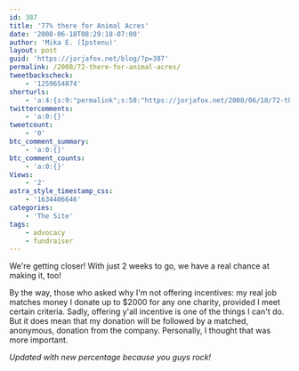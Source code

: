 ```yaml
---
id: 387
title: '77% there for Animal Acres'
date: '2008-06-18T08:29:18-07:00'
author: 'Mika E. (Ipstenu)'
layout: post
guid: 'https://jorjafox.net/blog/?p=387'
permalink: /2008/72-there-for-animal-acres/
tweetbackscheck:
    - '1259654874'
shorturls:
    - 'a:4:{s:9:"permalink";s:58:"https://jorjafox.net/2008/06/18/72-there-for-animal-acres/";s:7:"tinyurl";s:25:"http://tinyurl.com/mcmdnl";s:4:"isgd";s:18:"http://is.gd/53jEh";s:5:"bitly";s:20:"http://bit.ly/5rxmA1";}'
twittercomments:
    - 'a:0:{}'
tweetcount:
    - '0'
btc_comment_summary:
    - 'a:0:{}'
btc_comment_counts:
    - 'a:0:{}'
Views:
    - '2'
astra_style_timestamp_css:
    - '1634406646'
categories:
    - 'The Site'
tags:
    - advocacy
    - fundraiser
---
```


We're getting closer!  With just 2 weeks to go, we have a real chance at making it, too!

By the way, those who asked why I'm not offering incentives: my real job matches money I donate up to $2000 for any one charity, provided I meet certain criteria.  Sadly, offering y'all incentive is one of the things I can't do.  But it does mean that my donation will be followed by a matched, anonymous, donation from the company. Personally, I thought that was more important.

<i>Updated with new percentage because you guys rock!</i>